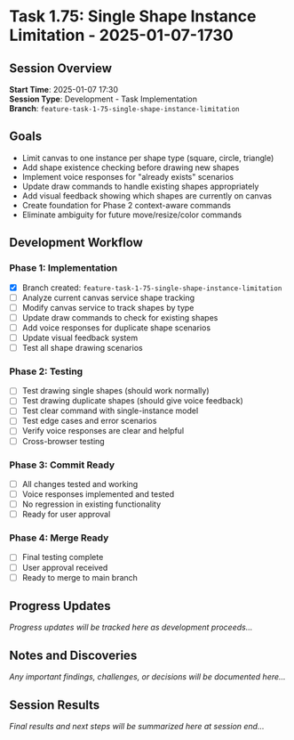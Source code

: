 # Task 1.75: Single Shape Instance Limitation - 2025-01-07-1730

## Session Overview
**Start Time**: 2025-01-07 17:30  
**Session Type**: Development - Task Implementation  
**Branch**: `feature-task-1-75-single-shape-instance-limitation`  

## Goals
- Limit canvas to one instance per shape type (square, circle, triangle)
- Add shape existence checking before drawing new shapes
- Implement voice responses for "already exists" scenarios
- Update draw commands to handle existing shapes appropriately
- Add visual feedback showing which shapes are currently on canvas
- Create foundation for Phase 2 context-aware commands
- Eliminate ambiguity for future move/resize/color commands

## Development Workflow

### Phase 1: Implementation
- [x] Branch created: `feature-task-1-75-single-shape-instance-limitation`
- [ ] Analyze current canvas service shape tracking
- [ ] Modify canvas service to track shapes by type
- [ ] Update draw commands to check for existing shapes
- [ ] Add voice responses for duplicate shape scenarios
- [ ] Update visual feedback system
- [ ] Test all shape drawing scenarios

### Phase 2: Testing
- [ ] Test drawing single shapes (should work normally)
- [ ] Test drawing duplicate shapes (should give voice feedback)
- [ ] Test clear command with single-instance model
- [ ] Test edge cases and error scenarios
- [ ] Verify voice responses are clear and helpful
- [ ] Cross-browser testing

### Phase 3: Commit Ready
- [ ] All changes tested and working
- [ ] Voice responses implemented and tested
- [ ] No regression in existing functionality
- [ ] Ready for user approval

### Phase 4: Merge Ready
- [ ] Final testing complete
- [ ] User approval received
- [ ] Ready to merge to main branch

## Progress Updates

*Progress updates will be tracked here as development proceeds...*

## Notes and Discoveries

*Any important findings, challenges, or decisions will be documented here...*

## Session Results

*Final results and next steps will be summarized here at session end...*